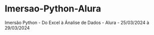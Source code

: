 # Imersao-Python-Alura
 
Imersão Python - Do Excel à Ánalise de Dados - Alura - 25/03/2024 à 29/03/2024